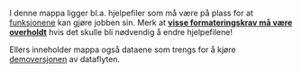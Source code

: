 I denne mappa ligger bl.a. hjelpefiler som må være på plass for at [funksjonene](../R/) kan gjøre jobben sin.
Merk at [**visse formateringskrav må være overholdt**](../forklar/hjelpfil.md) hvis det skulle bli nødvendig å endre hjelpefilene!

Ellers inneholder mappa også dataene som trengs for å kjøre [demoversjonen](vfNIdemo.md) av dataflyten.
